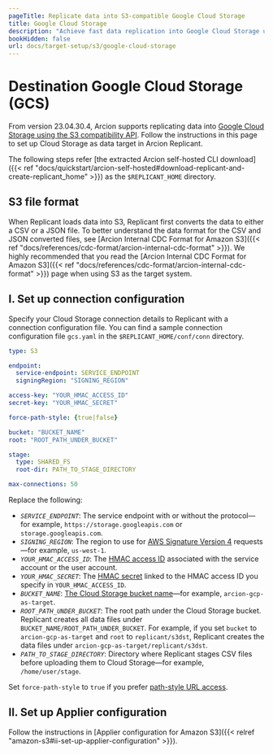 ```yaml
---
pageTitle: Replicate data into S3-compatible Google Cloud Storage
title: Google Cloud Storage
description: "Achieve fast data replication into Google Cloud Storage using the S3 compatiblity API. Arcion uses a custom CDC format for efficient data loading."
bookHidden: false
url: docs/target-setup/s3/google-cloud-storage
---
```


# Destination Google Cloud Storage (GCS)
From version 23.04.30.4, Arcion supports replicating data into [Google Cloud Storage using the S3 compatibility API](https://cloud.google.com/storage/docs/interoperability). Follow the instructions in this page to set up Cloud Storage as data target in Arcion Replicant.

The following steps refer [the extracted Arcion self-hosted CLI download]({{< ref "docs/quickstart/arcion-self-hosted#download-replicant-and-create-replicant_home" >}}) as the `$REPLICANT_HOME` directory.

## S3 file format
When Replicant loads data into S3, Replicant first converts the data to either a CSV or a JSON file. To better understand the data format for the CSV and JSON converted files, see [Arcion Internal CDC Format for Amazon S3]({{< ref "docs/references/cdc-format/arcion-internal-cdc-format" >}}). We highly recommended that you read the [Arcion Internal CDC Format for Amazon S3]({{< ref "docs/references/cdc-format/arcion-internal-cdc-format" >}}) page when using S3 as the target system.

## I. Set up connection configuration
Specify your Cloud Storage connection details to Replicant with a connection configuration file. You can find a sample connection configuration file `gcs.yaml` in the `$REPLICANT_HOME/conf/conn` directory.

```YAML
type: S3

endpoint:
  service-endpoint: SERVICE_ENDPOINT
  signingRegion: "SIGNING_REGION"

access-key: "YOUR_HMAC_ACCESS_ID"
secret-key: "YOUR_HMAC_SECRET"

force-path-style: {true|false}

bucket: "BUCKET_NAME"
root: "ROOT_PATH_UNDER_BUCKET"

stage:
  type: SHARED_FS
  root-dir: PATH_TO_STAGE_DIRECTORY

max-connections: 50
```

Replace the following:
- *`SERVICE_ENDPOINT`*: The service endpoint with or without the protocol—for example, `https://storage.googleapis.com` or `storage.googleapis.com`.
- *`SIGNING_REGION`*: The region to use for [AWS Signature Version 4](https://docs.aws.amazon.com/AmazonS3/latest/API/sig-v4-authenticating-requests.html) requests—for example, `us-west-1`.
- *`YOUR_HMAC_ACCESS_ID`*:  The [HMAC access ID](https://cloud.google.com/storage/docs/authentication/hmackeys) associated with the service account or the user account.
- *`YOUR_HMAC_SECRET`*: The [HMAC secret](https://cloud.google.com/storage/docs/authentication/hmackeys) linked to the HMAC access ID you specify in `YOUR_HMAC_ACCESS_ID`.
- *`BUCKET_NAME`*: [The Cloud Storage bucket name](https://cloud.google.com/storage/docs/buckets)—for example, `arcion-gcp-as-target`.
- *`ROOT_PATH_UNDER_BUCKET`*: The root path under the Cloud Storage bucket. Replicant creates all data files under `BUCKET_NAME/ROOT_PATH_UNDER_BUCKET`. For example, if you set `bucket` to `arcion-gcp-as-target` and `root` to `replicant/s3dst`, Replicant creates the data files under `arcion-gcp-as-target/replicant/s3dst`.
- *`PATH_TO_STAGE_DIRECTORY`*: Directory where Replicant stages CSV files before uploading them to Cloud Storage—for example, `/home/user/stage`.

Set `force-path-style` to `true` if you prefer [path-style URL access](https://docs.aws.amazon.com/AmazonS3/latest/userguide/VirtualHosting.html#path-style-access).

## II. Set up Applier configuration
Follow the instructions in [Applier configuration for Amazon S3]({{< relref "amazon-s3#ii-set-up-applier-configuration" >}}).